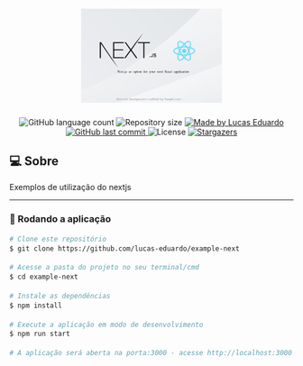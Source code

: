 <h1 align="center">
  <img alt="NextJS" title="NextJS" src=".github/next.png" width="250" />
</h1>

<p align="center">
  <img alt="GitHub language count" src="https://img.shields.io/github/languages/count/lucas-eduardo/example-next?color=%2304D361">

  <img alt="Repository size" src="https://img.shields.io/github/repo-size/lucas-eduardo/example-next">

  <a href="https://www.linkedin.com/in/lucasdeveloperti/">
    <img alt="Made by Lucas Eduardo" src="https://img.shields.io/badge/made%20by-Lucas Eduardo-%2304D361">
  </a>

  <a href="https://github.com/lucas-eduardo/example-next/commits/master">
    <img alt="GitHub last commit" src="https://img.shields.io/github/last-commit/lucas-eduardo/example-next">
  </a>

  <img alt="License" src="https://img.shields.io/badge/license-MIT-brightgreen">

   <a href="https://github.com/lucas-eduardo/example-next/stargazers">
    <img alt="Stargazers" src="https://img.shields.io/github/stars/lucas-eduardo/example-next?style=social">
  </a>
</p>

## 💻 Sobre

Exemplos de utilização do nextjs

---

### 🧭 Rodando a aplicação

```bash
# Clone este repositório
$ git clone https://github.com/lucas-eduardo/example-next

# Acesse a pasta do projeto no seu terminal/cmd
$ cd example-next

# Instale as dependências
$ npm install

# Execute a aplicação em modo de desenvolvimento
$ npm run start

# A aplicação será aberta na porta:3000 - acesse http://localhost:3000
```
